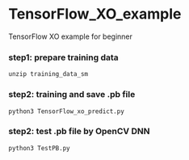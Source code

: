# TensorFlow_XO_example
TensorFlow XO example for beginner

### step1: prepare training data
```
unzip training_data_sm
```

### step2: training and save .pb file
```
python3 TensorFlow_xo_predict.py
```

### step2: test .pb file by OpenCV DNN
```
python3 TestPB.py
```

